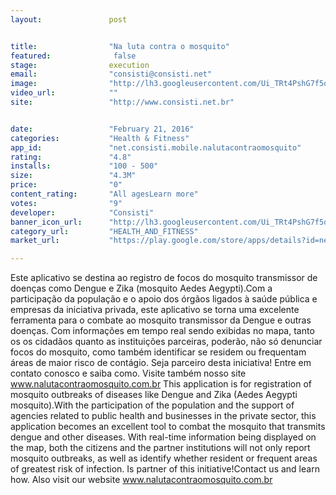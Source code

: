 ```yaml
---
layout:               post


title:                "Na luta contra o mosquito"
featured:              false
stage:                execution
email:                "consisti@consisti.net"
image:                "http://lh3.googleusercontent.com/Ui_TRt4PshG7f5oIyftb4rIk7TiJlS-xu1uRGtjc2DEjY4kSkDi-Uw-gDDqk7t9QwqI=w300"
video_url:            ""
site:                 "http://www.consisti.net.br"


date:                 "February 21, 2016"
categories:           "Health & Fitness"
app_id:               "net.consisti.mobile.nalutacontraomosquito"
rating:               "4.8"
installs:             "100 - 500"
size:                 "4.3M"
price:                "0"
content_rating:       "All agesLearn more"
votes:                "9"
developer:            "Consisti"
banner_icon_url:      "http://lh3.googleusercontent.com/Ui_TRt4PshG7f5oIyftb4rIk7TiJlS-xu1uRGtjc2DEjY4kSkDi-Uw-gDDqk7t9QwqI=w300"
category_url:         "HEALTH_AND_FITNESS"
market_url:           "https://play.google.com/store/apps/details?id=net.consisti.mobile.nalutacontraomosquito&hl=en"

---
```

Este aplicativo se destina ao registro de focos do mosquito transmissor de doenças como Dengue e Zika (mosquito Aedes Aegypti).Com a participação da população e o apoio dos órgãos ligados à saúde pública e empresas da iniciativa privada, este aplicativo se torna uma excelente ferramenta para o combate ao mosquito transmissor da Dengue e outras doenças.
Com informações em tempo real sendo exibidas no mapa, tanto os os cidadãos quanto as instituições parceiras, poderão, não só denunciar focos do mosquito, como também identificar se residem ou frequentam áreas de maior risco de contágio.
Seja parceiro desta iniciativa! Entre em contato conosco e saiba como. 
Visite também nosso site www.nalutacontraomosquito.com.br
 This application is for registration of mosquito outbreaks of diseases like Dengue and Zika (Aedes Aegypti mosquito).With the participation of the population and the support of agencies related to public health and businesses in the private sector, this application becomes an excellent tool to combat the mosquito that transmits dengue and other diseases.
With real-time information being displayed on the map, both the citizens and the partner institutions will not only report mosquito outbreaks, as well as identify whether resident or frequent areas of greatest risk of infection.
Is partner of this initiative!Contact us and learn how.
Also visit our website www.nalutacontraomosquito.com.br
 
